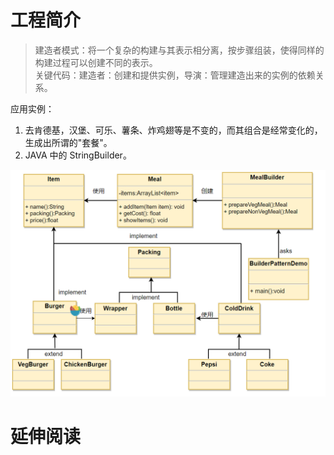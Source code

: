 # 工程简介
> 建造者模式：将一个复杂的构建与其表示相分离，按步骤组装，使得同样的构建过程可以创建不同的表示。     
> 关键代码：建造者：创建和提供实例，导演：管理建造出来的实例的依赖关系。       

应用实例：       
1. 去肯德基，汉堡、可乐、薯条、炸鸡翅等是不变的，而其组合是经常变化的，生成出所谓的"套餐"。 
2. JAVA 中的 StringBuilder。

![img.png](img.png)

# 延伸阅读

